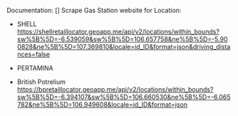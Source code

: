 Documentation:
[] Scrape Gas Station website for Location: 
  - SHELL
  https://shellretaillocator.geoapp.me/api/v2/locations/within_bounds?sw%5B%5D=-6.539059&sw%5B%5D=106.657758&ne%5B%5D=-5.900828&ne%5B%5D=107.369810&locale=id_ID&format=json&driving_distances=false
  - PERTAMINA

  - British Potrelium
  https://bpretaillocator.geoapp.me/api/v2/locations/within_bounds?sw%5B%5D=-6.394107&sw%5B%5D=106.660530&ne%5B%5D=-6.065782&ne%5B%5D=106.949608&locale=id_ID&format=json
